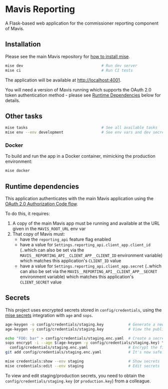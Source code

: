 # Mavis Reporting

A Flask-based web application for the commissioner reporting component of Mavis.

## Installation

Please see the main Mavis repository for [how to install
mise](https://github.com/nhsuk/manage-vaccinations-in-schools?tab=readme-ov-file#mise).

```sh
mise dev                                   # Run dev server
mise ci                                    # Run CI tests
```

The application will be available at <http://localhost:4001>.

You will need a version of Mavis running which supports the OAuth 2.0 token
authentication method - please see [Runtime Dependencies](#runtime-dependencies)
below for details.

## Other tasks

```sh
mise tasks                                 # See all available tasks
mise env --env development                 # See env vars and dev secrets
```

### Docker

To build and run the app in a Docker container, mimicking the production
environment:

```sh
mise docker
```

## Runtime dependencies

This application authenticates with the main Mavis application using the [OAuth
2.0 Authorization Code
flow](https://datatracker.ietf.org/doc/html/rfc6749#section-4.1).

To do this, it requires:

1. A copy of the main Mavis app must be running and available at the URL given
   in the `MAVIS_ROOT_URL` env var
2. That copy of Mavis must:
   - have the `reporting_api` feature flag enabled
   - have a value for `Settings.reporting_api.client_app.client_id` (..which can
     also be set via the `MAVIS__REPORTING_API__CLIENT_APP__CLIENT_ID`
     environment variable) which matches this application's `CLIENT_ID` value
   - have a value for `Settings.reporting_api.client_app.secret` (..which can
     also be set via the `MAVIS__REPORTING_API__CLIENT_APP__SECRET` environment
     variable) which matches this application's `CLIENT_SECRET` value

## Secrets

This project uses encrypted secrets stored in `config/credentials`, using the
[mise secrets](https://mise.jdx.dev/environments/secrets.html) integration with
`age` and `sops`.

```sh
age-keygen -o config/credentials/staging.key           # Generate a new keypair
age-keygen -y config/credentials/staging.key           # View the public key

echo "FOO: bar" > config/credentials/staging.enc.yaml  # Create a secret file
sops encrypt -i --age $(age-keygen -y config/credentials/staging.key) \
  config/credentials/staging.enc.yaml                  # Encrypt the file
git add config/credentials/staging.enc.yaml            # It's now safe to commit

mise credentials:show --env staging                    # Show secrets
mise credentials:edit --env staging                    # Edit secrets
```

To view and edit staging/production secrets, you need to obtain the
`config/credentials/staging.key` (or `production.key`) from a colleague.
